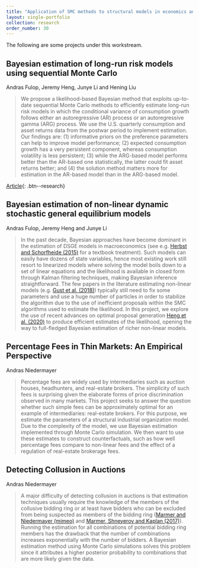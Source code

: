 ```yaml
---
title: "Application of SMC methods to structural models in economics and finance"
layout: single-portfolio
collection: research
order_number: 30
---
```


The following are some projects under this workstream. 

## Bayesian estimation of long-run risk models using sequential Monte Carlo
Andras Fulop, Jeremy Heng, Junye Li and Hening Liu

>We propose a likelihood-based Bayesian method that exploits up-to-date sequential Monte Carlo methods to efficiently estimate long-run risk models in which the conditional variance of consumption growth follows either an autoregressive (AR) process or an autoregressive gamma (ARG) process. We use the U.S. quarterly consumption and asset returns data from the postwar period to implement estimation. Our findings are: (1) informative priors on the preference parameters can help to improve model performance; (2) expected consumption growth has a very persistent component, whereas consumption volatility is less persistent; (3) while the ARG-based model performs better than the AR-based one statistically, the latter could fit asset returns better; and (4) the solution method matters more for estimation in the AR-based model than in the ARG-based model.

[Article](https://doi.org/10.1016/j.jeconom.2020.12.008){: .btn--research}

## Bayesian estimation of non-linear dynamic stochastic general equilibrium models
Andras Fulop, Jeremy Heng and Junye Li 

>In the past decade, Bayesian approaches have become dominant in the estimation of DSGE models in macroeconomics (see e.g. [Herbst and Schorfheide (2015)](https://web.sas.upenn.edu/schorf/companion-web-site-bayesian-estimation-of-dsge-models/) for a textbook treatment). Such models can easily have dozens of state variables, hence most existing work still resort to linearized models where solving the model boils down to a set of linear equations and the likelihood is available in closed form through Kalman filtering techniques, making Bayesian inference straightforward. The few papers in the literature estimating non-linear models (e.g. [Gust et al. (2018)](https://www.aeaweb.org/articles?id=10.1257/aer.20121437)) typically still need to fix some parameters and use a huge number of particles in order to stabilize the algorithm due to the use of inefficient proposals within the SMC algorithms used to estimate the likelihood. In this project, we explore the use of recent advances on optimal proposal generation [Heng et al. (2020)](https://doi.org/10.1214/19-AOS1914) to produce efficient estimates of the likelihood, opening the way to full-fledged Bayesian estimation of richer non-linear models. 


## Percentage Fees in Thin Markets: An Empirical Perspective 
Andras Niedermayer

>Percentage fees are widely used by intermediaries such as auction houses, headhunters, and real-estate brokers. The simplicity of such fees is surprising given the elaborate forms of price discrimination observed in many markets. This project seeks to answer the question whether such simple fees can be approximately optimal for an example of intermediaries: real-estate brokers. For this purpose, we estimate the parameters of a structural industrial organization model. Due to the complexity of the model, we use Bayesian estimation implemented through Monte Carlo simulation. We then want to use these estimates to construct counterfactuals, such as how well percentage fees compare to non-linear fees and the effect of a regulation of real-estate brokerage fees.

<!-- [Preprint](http://andras.niedermayer.ch/wp-content/uploads/2017/12/LNempirics-2017-12-09-main.pdf){: .btn--research} -->

## Detecting Collusion in Auctions 
Andras Niedermayer

>A major difficulty of detecting collusion in auctions is that estimation techniques usually require the knowledge of the members of the collusive bidding ring or at least have bidders who can be excluded from being suspected as members of the bidding ring ([Marmer and Niedermayer (mimeo)]() and [Marmer, Shneyerov and Kaplan (2017)](https://ideas.repec.org/p/ubc/pmicro/vadim_marmer-2016-3.html)). Running the estimation for all combinations of potential bidding ring members has the drawback that the number of combinations increases exponentially with the number of bidders. A Bayesian estimation method using Monte Carlo simulations solves this problem since it attributes a higher posterior probability to combinations that are more likely given the data.




